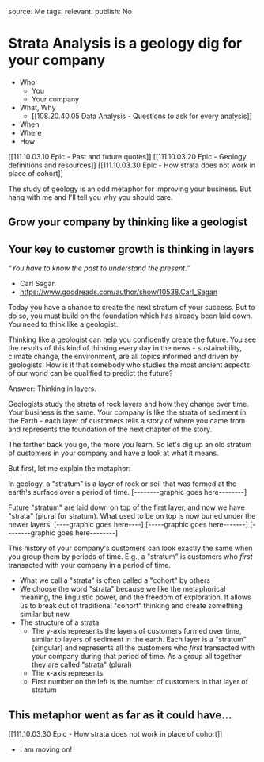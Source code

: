source: Me
tags: 
relevant: 
publish: No

# Strata Analysis is a geology dig for your company

- Who
    - You
    - Your company
- What, Why
    - [[108.20.40.05 Data Analysis - Questions to ask for every analysis]]
- When
- Where
- How

[[111.10.03.10 Epic - Past and future quotes]]
[[111.10.03.20 Epic - Geology definitions and resources]]
[[111.10.03.30 Epic - How strata does not work in place of cohort]]

The study of geology is an odd metaphor for improving your business. But hang with me and I'll tell you why you should care.

## Grow your company by thinking like a geologist
## Your key to customer growth is thinking in layers

_“You have to know the past to understand the present.”_
- Carl Sagan
- https://www.goodreads.com/author/show/10538.Carl_Sagan

Today you have a chance to create the next stratum of your success. But to do so, you must build on the foundation which has already been laid down. You need to think like a geologist.

Thinking like a geologist can help you confidently create the future. You see the results of this kind of thinking every day in the news - sustainability, climate change, the environment, are all topics informed and driven by geologists. How is it that somebody who studies the most ancient aspects of our world can be qualified to predict the future?

Answer: Thinking in layers.

Geologists study the strata of rock layers and how they change over time. Your business is the same. Your company is like the strata of sediment in the Earth - each layer of customers tells a story of where you came from and represents the foundation of the next chapter of the story. 

The farther back you go, the more you learn. So let's dig up an old stratum of customers in your company and have a look at what it means.

But first, let me explain the metaphor:

In geology, a "stratum" is a layer of rock or soil that was formed at the earth's surface over a period of time.
[--------graphic goes here--------]

Future "stratum" are laid down on top of the first layer, and now we have "strata" (plural for stratum). What used to be on top is now buried under the newer layers.
            [----graphic goes here----]
      [-----graphic goes here-------]
[--------graphic goes here--------]

This history of your company's customers can look exactly the same when you group them by periods of time. E.g., a "stratum" is customers who _first_ transacted with your company in a period of time.

- What we call a "strata" is often called a "cohort" by others
- We choose the word "strata" because we like the metaphorical meaning, the linguistic power, and the freedom of exploration. It allows us to break out of traditional "cohort" thinking and create something similar but new.
- The structure of a strata
	- The y-axis represents the layers of customers formed over time, similar to layers of sediment in the earth. Each layer is a "stratum" (singular) and represents all the customers who _first_ transacted with your company during that period of time. As a group all together they are called "strata" (plural)
	- The x-axis represents 
	- First number on the left is the number of customers in that layer of stratum

## This metaphor went as far as it could have... 
[[111.10.03.30 Epic - How strata does not work in place of cohort]]
- I am moving on!
